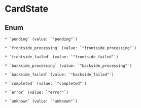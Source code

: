 
# CardState

## Enum


    * `pending` (value: `"pending"`)

    * `frontside_processing` (value: `"frontside_processing"`)

    * `frontside_failed` (value: `"frontside_failed"`)

    * `backside_processing` (value: `"backside_processing"`)

    * `backside_failed` (value: `"backside_failed"`)

    * `completed` (value: `"completed"`)

    * `error` (value: `"error"`)

    * `unknown` (value: `"unknown"`)



